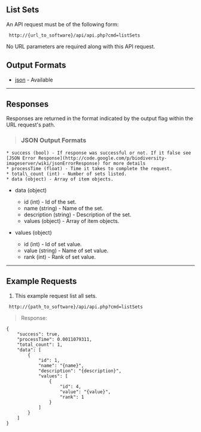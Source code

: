 ## List Sets ##

An API request must be of the following form:

```
 http://{url_to_software}/api/api.php?cmd=listSets
```

No URL parameters are required along with this API request.

## Output Formats ##

  * [json](#JSON_Output_Formats.md) - Available


---

## Responses ##

Responses are returned in the format indicated by the output flag within the URL request's path.

> ### JSON Output Formats ###
    * success (bool) - If response was successful or not. If it false see [JSON Error Response](http://code.google.com/p/biodiversity-imageserver/wiki/jsonErrorResponse) for more details
    * processTime (float) - Time it takes to complete the request.
    * total\_count (int) - Number of sets listed.
    * data (object) - Array of item objects.

  * data (object)
    * id (int) - Id of the set.
    * name (string) - Name of the set.
    * description (string) - Description of the set.
    * values (object) - Array of item objects.

  * values (object)
    * id (int) - Id of set value.
    * value (string) - Name of set value.
    * rank (int) - Rank of set value.


---

## Example Requests ##

1. This example request list all sets.

```
 http://{path_to_software}/api/api.php?cmd=listSets
```

> Response:
```
{
    "success": true,
    "processTime": 0.0011079311,
    "total_count": 1,
    "data": [
        {
            "id": 1,
            "name": "{name}",
            "description": "{description}",
            "values": [
                {
                    "id": 4,
                    "value": "{value}",
                    "rank": 1
                }
            ]
        }
    ]
}
```